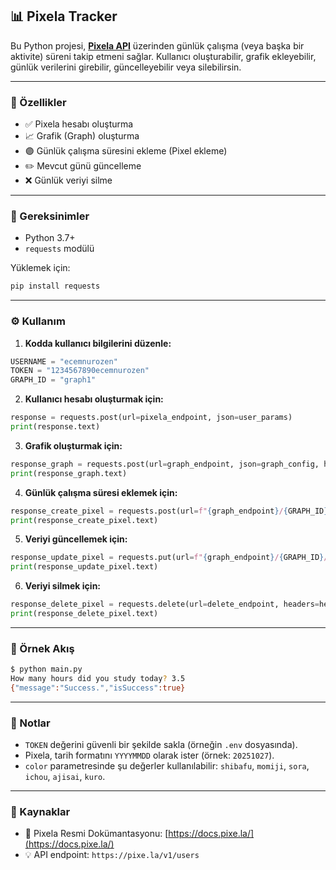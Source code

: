 ## 📊 Pixela Tracker 

Bu Python projesi, **[Pixela API](https://pixe.la/)** üzerinden günlük çalışma (veya başka bir aktivite) süreni takip etmeni sağlar.
Kullanıcı oluşturabilir, grafik ekleyebilir, günlük verilerini girebilir, güncelleyebilir veya silebilirsin.

---

### 🚀 Özellikler

* ✅ Pixela hesabı oluşturma
* 📈 Grafik (Graph) oluşturma
* 🟣 Günlük çalışma süresini ekleme (Pixel ekleme)
* ✏️ Mevcut günü güncelleme
* ❌ Günlük veriyi silme

---

### 🧰 Gereksinimler

* Python 3.7+
* `requests` modülü

Yüklemek için:

```bash
pip install requests
```

---

### ⚙️ Kullanım

1. **Kodda kullanıcı bilgilerini düzenle:**

```python
USERNAME = "ecemnurozen"
TOKEN = "1234567890ecemnurozen"
GRAPH_ID = "graph1"
```

2. **Kullanıcı hesabı oluşturmak için:**

```python
response = requests.post(url=pixela_endpoint, json=user_params)
print(response.text)
```

3. **Grafik oluşturmak için:**

```python
response_graph = requests.post(url=graph_endpoint, json=graph_config, headers=headers)
print(response_graph.text)
```

4. **Günlük çalışma süresi eklemek için:**

```python
response_create_pixel = requests.post(url=f"{graph_endpoint}/{GRAPH_ID}", json=pixel, headers=headers)
print(response_create_pixel.text)
```

5. **Veriyi güncellemek için:**

```python
response_update_pixel = requests.put(url=f"{graph_endpoint}/{GRAPH_ID}/{today.strftime('%Y%m%d')}", json=update_pixel, headers=headers)
print(response_update_pixel.text)
```

6. **Veriyi silmek için:**

```python
response_delete_pixel = requests.delete(url=delete_endpoint, headers=headers)
print(response_delete_pixel.text)
```

---

### 📅 Örnek Akış

```bash
$ python main.py
How many hours did you study today? 3.5
{"message":"Success.","isSuccess":true}
```

---

### 🧩 Notlar

* `TOKEN` değerini güvenli bir şekilde sakla (örneğin `.env` dosyasında).
* Pixela, tarih formatını `YYYYMMDD` olarak ister (örnek: `20251027`).
* `color` parametresinde şu değerler kullanılabilir: `shibafu`, `momiji`, `sora`, `ichou`, `ajisai`, `kuro`.

---

### 📘 Kaynaklar

* 📖 Pixela Resmi Dokümantasyonu: [https://docs.pixe.la/](https://docs.pixe.la/)
* 💡 API endpoint: `https://pixe.la/v1/users`
